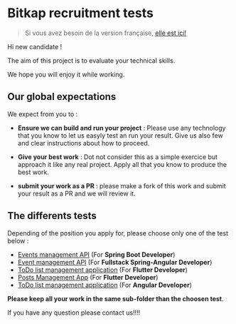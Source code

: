 # Bitkap recruitment tests

> Si vous avez besoin de la version française, [elle est ici!](ReadMe.fr.md)

Hi new candidate !

The aim of this project is to evaluate your technical skills. 

We hope you will enjoy it while working.


## Our global expectations

We expect from you to :

- **Ensure we can build  and run your project** : Please use any technology that you know to let us easyly test an run your result. Give us also few and clear instructions about how to proceed.

- **Give your best work** : Dot not consider this as a simple exercice but approach it like any real project. Apply all that you know to produce the best work.

- **submit your work as a PR** : please make a fork of this work and submit your result as a PR and we will review it.


## The differents tests

Depending of the position you apply for, please choose only one of the test below :

- [Events management API](events/ReadMe.md) (For **Spring Boot Developer**)
- [Event management API](events-spring-angular/ReadMe.md) (For **Fullstack Spring-Angular Developer**)
- [ToDo list management application](todos/ReadMe.md) (For **Flutter Developer**)
- [Posts Management App](posts/Readme.md) (For **Flutter Developer**)
- [ToDo list management application](todos-angular/ReadMe.md) (For **Angular Developer**)

**Please keep all your work in the same sub-folder than the choosen test**.

If you have any question please contact us!!!!
